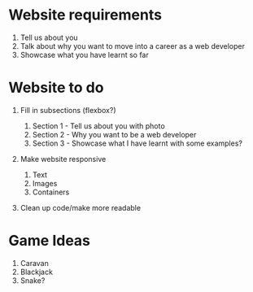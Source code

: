 # Website requirements

1. Tell us about you
2. Talk about why you want to move into a career as a web developer
3. Showcase what you have learnt so far

# Website to do

1. Fill in subsections (flexbox?)
   1. Section 1 - Tell us about you with photo
   2. Section 2 - Why you want to be a web developer
   3. Section 3 - Showcase what I have learnt with some examples?
      
2. Make website responsive
    1. Text
    2. Images
    3. Containers

3. Clean up code/make more readable

# Game Ideas

1. Caravan
2. Blackjack
3. Snake?
